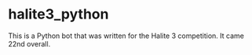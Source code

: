 # halite3_python
This is a Python bot that was written for the Halite 3 competition. It came 22nd overall.
